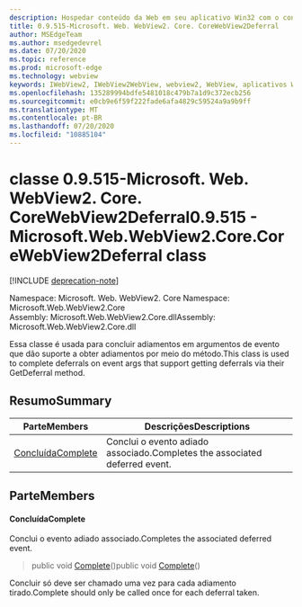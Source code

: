 ```yaml
---
description: Hospedar conteúdo da Web em seu aplicativo Win32 com o controle WebView2 do Microsoft Edge
title: 0.9.515-Microsoft. Web. WebView2. Core. CoreWebView2Deferral
author: MSEdgeTeam
ms.author: msedgedevrel
ms.date: 07/20/2020
ms.topic: reference
ms.prod: microsoft-edge
ms.technology: webview
keywords: IWebView2, IWebView2WebView, webview2, WebView, aplicativos Win32, Win32, Edge, ICoreWebView2, ICoreWebView2Controller, controle do navegador, HTML Edge
ms.openlocfilehash: 135289994bdfe5481018c479b7a1d9c372ecb256
ms.sourcegitcommit: e0cb9e6f59f222fade6afa4829c59524a9a9b9ff
ms.translationtype: MT
ms.contentlocale: pt-BR
ms.lasthandoff: 07/20/2020
ms.locfileid: "10885104"
---
```

# <span data-ttu-id="4b192-104">classe 0.9.515-Microsoft. Web. WebView2. Core. CoreWebView2Deferral</span><span class="sxs-lookup"><span data-stu-id="4b192-104">0.9.515 - Microsoft.Web.WebView2.Core.CoreWebView2Deferral class</span></span> 

[!INCLUDE [deprecation-note](../../includes/deprecation-note.md)]

<span data-ttu-id="4b192-105">Namespace: Microsoft. Web. WebView2. Core </span><span class="sxs-lookup"><span data-stu-id="4b192-105">Namespace: Microsoft.Web.WebView2.Core</span></span>\
<span data-ttu-id="4b192-106">Assembly: Microsoft.Web.WebView2.Core.dll</span><span class="sxs-lookup"><span data-stu-id="4b192-106">Assembly: Microsoft.Web.WebView2.Core.dll</span></span>

<span data-ttu-id="4b192-107">Essa classe é usada para concluir adiamentos em argumentos de evento que dão suporte a obter adiamentos por meio do método.</span><span class="sxs-lookup"><span data-stu-id="4b192-107">This class is used to complete deferrals on event args that support getting deferrals via their GetDeferral method.</span></span>

## <span data-ttu-id="4b192-108">Resumo</span><span class="sxs-lookup"><span data-stu-id="4b192-108">Summary</span></span>

 <span data-ttu-id="4b192-109">Parte</span><span class="sxs-lookup"><span data-stu-id="4b192-109">Members</span></span>                        | <span data-ttu-id="4b192-110">Descrições</span><span class="sxs-lookup"><span data-stu-id="4b192-110">Descriptions</span></span>
--------------------------------|---------------------------------------------
[<span data-ttu-id="4b192-111">Concluída</span><span class="sxs-lookup"><span data-stu-id="4b192-111">Complete</span></span>](#complete) | <span data-ttu-id="4b192-112">Conclui o evento adiado associado.</span><span class="sxs-lookup"><span data-stu-id="4b192-112">Completes the associated deferred event.</span></span>

## <span data-ttu-id="4b192-113">Parte</span><span class="sxs-lookup"><span data-stu-id="4b192-113">Members</span></span>

#### <span data-ttu-id="4b192-114">Concluída</span><span class="sxs-lookup"><span data-stu-id="4b192-114">Complete</span></span> 

<span data-ttu-id="4b192-115">Conclui o evento adiado associado.</span><span class="sxs-lookup"><span data-stu-id="4b192-115">Completes the associated deferred event.</span></span>

> <span data-ttu-id="4b192-116">public void [Complete](#complete)()</span><span class="sxs-lookup"><span data-stu-id="4b192-116">public void [Complete](#complete)()</span></span>

<span data-ttu-id="4b192-117">Concluir só deve ser chamado uma vez para cada adiamento tirado.</span><span class="sxs-lookup"><span data-stu-id="4b192-117">Complete should only be called once for each deferral taken.</span></span>

